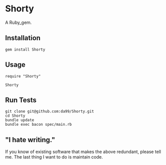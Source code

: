 
Shorty
================

A Ruby\_gem.

Installation
------------

    gem install Shorty

Usage
------

    require "Shorty"
    
    Shorty


Run Tests
---------

    git clone git@github.com:da99/Shorty.git
    cd Shorty
    bundle update
    bundle exec bacon spec/main.rb

"I hate writing."
-----------------------------

If you know of existing software that makes the above redundant,
please tell me. The last thing I want to do is maintain code.

